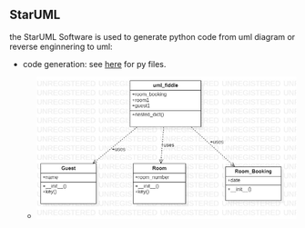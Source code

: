 ## StarUML

the StarUML Software is used to generate python code from uml diagram or reverse enginnering to uml:

*  code generation: see [here](StarUml//) for py files.

   * ![uml](ClassDiagram2.jpg)
